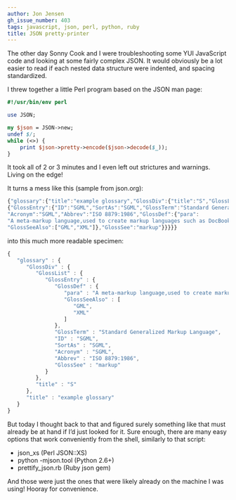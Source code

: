 ```yaml
---
author: Jon Jensen
gh_issue_number: 403
tags: javascript, json, perl, python, ruby
title: JSON pretty-printer
---
```


The other day Sonny Cook and I were troubleshooting some YUI JavaScript code and looking at some fairly complex JSON. It would obviously be a lot easier to read if each nested data structure were indented, and spacing standardized.

I threw together a little Perl program based on the JSON man page:

```perl
#!/usr/bin/env perl

use JSON;

my $json = JSON->new;
undef $/;
while (<>) {
    print $json->pretty->encode($json->decode($_));
}
```

It took all of 2 or 3 minutes and I even left out strictures and warnings. Living on the edge!

It turns a mess like this (sample from json.org):

```javascript
{"glossary":{"title":"example glossary","GlossDiv":{"title":"S","GlossList":
{"GlossEntry":{"ID":"SGML","SortAs":"SGML","GlossTerm":"Standard Generalized Markup Language",
"Acronym":"SGML","Abbrev":"ISO 8879:1986","GlossDef":{"para":
"A meta-markup language,used to create markup languages such as DocBook.",
"GlossSeeAlso":["GML","XML"]},"GlossSee":"markup"}}}}}
```

into this much more readable specimen:

```javascript
{
   "glossary" : {
      "GlossDiv" : {
         "GlossList" : {
            "GlossEntry" : {
               "GlossDef" : {
                  "para" : "A meta-markup language,used to create markup languages such as DocBook.",
                  "GlossSeeAlso" : [
                     "GML",
                     "XML"
                  ]
               },
               "GlossTerm" : "Standard Generalized Markup Language",
               "ID" : "SGML",
               "SortAs" : "SGML",
               "Acronym" : "SGML",
               "Abbrev" : "ISO 8879:1986",
               "GlossSee" : "markup"
            }
         },
         "title" : "S"
      },
      "title" : "example glossary"
   }
}
```

But today I thought back to that and figured surely something like that must already be at hand if I’d just looked for it. Sure enough, there are many easy options that work conveniently from the shell, similarly to that script:

- json_xs (Perl JSON::XS)
- python -mjson.tool (Python 2.6+)
- prettify_json.rb (Ruby json gem)

And those were just the ones that were likely already on the machine I was using! Hooray for convenience.
